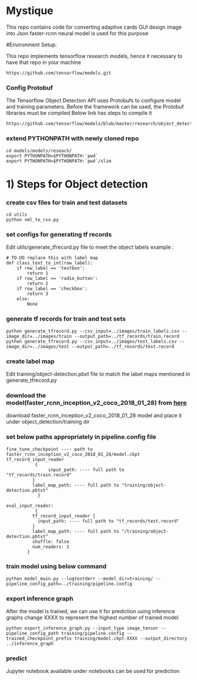 # Mystique

This repo contains code for converting adaptive cards GUI design image into Json 
faster-rcnn neural model is used for this purpose

#Environment Setup:

This repo implements tensorflow research models, hence it necessary to have that repo in your machine 
    
    https://github.com/tensorflow/models.git

### Config Protobuf 
The Tensorflow Object Detection API uses Protobufs to configure model and training parameters. 
Before the framework can be used, the Protobuf libraries must be compiled
Below link has steps to compile it 

    https://github.com/tensorflow/models/blob/master/research/object_detection/g3doc/installation.md

### extend PYTHONPATH with newly cloned repo
    
    cd models/models/reseach/
    export PYTHONPATH=$PYTHONPATH:`pwd`
    export PYTHONPATH=$PYTHONPATH:`pwd`/slim

# 1) Steps for Object detection
### create csv files for train and test datasets

    cd utils
    python xml_to_csv.py

### set configs for generating tf records
Edit utils/generate_tfrecord.py file to meet the object labels
example : 
    
    # TO-DO replace this with label map
    def class_text_to_int(row_label):
        if row_label == 'textbox':
            return 1
        if row_label == 'radio_button':
            return 2
        if row_label == 'checkbox':
            return 3
        else:
            None

### generate tf records for train and test sets

    python generate_tfrecord.py --csv_input=../images/train_labels.csv --image_dir=../images/train --output_path=../tf_records/train.record
    python generate_tfrecord.py --csv_input=../images/test_labels.csv --image_dir=../images/test --output_path=../tf_records/test.record

### create label map 
Edit training/object-detection.pbxt file to match the label maps mentioned in generate_tfrecord.py

### download the model(faster_rcnn_inception_v2_coco_2018_01_28) from [here](https://github.com/tensorflow/models/blob/master/research/object_detection/g3doc/detection_model_zoo.md)
download faster_rcnn_inception_v2_coco_2018_01_28 model and place it under object_detection/training dir  

### set below paths appropriately in pipeline.config file

    fine_tune_checkpoint ---- path to faster_rcnn_inception_v2_coco_2018_01_28/model.ckpt
    tf_record_input_reader 
               {
                    input_path: ---- full path to "tf_records/train.record"
              }
              label_map_path: ---- full path to "training/object-detection.pbtxt"
                }
                
    eval_input_reader: 
               {
              tf_record_input_reader {
                input_path: ---- full path to "tf_records/test.record"
              }
              label_map_path: ---- full path to "/training/object-detection.pbtxt"
              shuffle: false
              num_readers: 1
            }
    
### train model using below command 

    python model_main.py --logtostderr --model_dir=training/ --pipeline_config_path=../training/pipeline.config
    
### export inference graph 
After the model is trained, we can use it for prediction using inference graphs
change XXXX to represent the highest number of trained model 

    python export_inference_graph.py --input_type image_tensor --pipeline_config_path training/pipeline.config --trained_checkpoint_prefix training/model.ckpt-XXXX --output_directory ../inference_graph

### predict 
Jupyter notebook available under notebooks can be used for prediction
